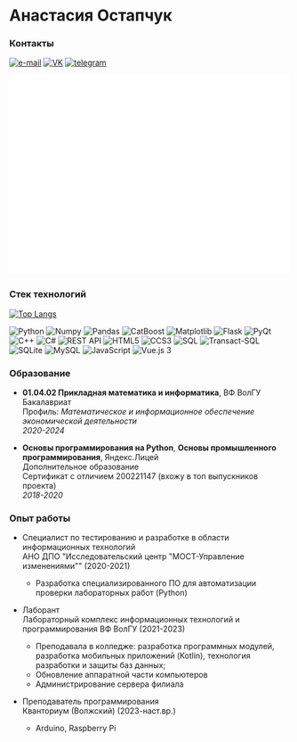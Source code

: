 # Анастасия Остапчук

### Контакты

[![e-mail](https://img.shields.io/badge/-email-color&?style=for-the-badge&color=informational&logo=email)](mailto:ostapchuk.anastasiia.v@gmail.com)
[![VK](https://img.shields.io/badge/-VK-color&?style=for-the-badge&color=45668e&logo=VK)](https://vk.com/anisia_kisa)
[![telegram](https://img.shields.io/badge/-telegram-color&?style=for-the-badge&color=45668e&logo=telegram)](https://t.me/anastasiia_ost_v)


![](https://raw.githubusercontent.com/aniciya777/cf-stats/main/output/light_card.svg#gh-dark-mode-only)


### Стек технологий

[![Top Langs](https://github-readme-stats.vercel.app/api/top-langs/?username=aniciya777&layout=compact&theme=dark&locale=ru&custom_title=Наиболее%20используемые%20языки)](https://github.com/aniciya777/github-readme-stats)

![Python](https://img.shields.io/badge/-Python-color&?style=for-the-badge&color=informational&logo=Python&logoColor=white)
![Numpy](https://img.shields.io/badge/-Numpy-color&?style=for-the-badge&color=informational&logo=Numpy)
![Pandas](https://img.shields.io/badge/-Pandas-color&?style=for-the-badge&color=informational&logo=Pandas)
![CatBoost](https://img.shields.io/badge/CatBoost-color&?style=for-the-badge&color=informational&logo=CatBoost)
![Matplotlib](https://img.shields.io/badge/-Matplotlib-color&?style=for-the-badge&color=informational&logo=Matplotlib)
![Flask](https://img.shields.io/badge/-Flask-color&?style=for-the-badge&color=informational&logo=Flask)
![PyQt](https://img.shields.io/badge/-PyQt-color&?style=for-the-badge&color=informational&logo=PyQt)
![C++](https://img.shields.io/badge/-C%2B%2B-color&?style=for-the-badge&color=informational&logo=C%2B%2B)
![C#](https://img.shields.io/badge/-C%23-color&?style=for-the-badge&color=informational&logo=C%20Sharp)
![REST API](https://img.shields.io/badge/-REST%20API-color&?style=for-the-badge&color=informational&logo=REST%20API)
![HTML5](https://img.shields.io/badge/-HTML%205-color&?style=for-the-badge&color=informational&logo=HTML5&logoColor=white)
![CCS3](https://img.shields.io/badge/-CSS%203-color&?style=for-the-badge&color=informational&logo=CSS3)
![SQL](https://img.shields.io/badge/-SQL-color&?style=for-the-badge&color=informational&logo=SQL)
![Transact-SQL](https://img.shields.io/badge/-Transact&#8211;SQL-color&?style=for-the-badge&color=informational&logo=Transact-SQL)
![SQLite](https://img.shields.io/badge/-SQLite-color&?style=for-the-badge&color=informational&logo=SQLite)
![MySQL](https://img.shields.io/badge/-MySQL-color&?style=for-the-badge&color=informational&logo=MySQL&logoColor=white)
![JavaScript](https://img.shields.io/badge/-JavaScript-color&?style=for-the-badge&color=informational&logo=JavaScript&logoColor=white)
![Vue.js 3](https://img.shields.io/badge/-Vue.js%203-color&?style=for-the-badge&color=informational&logo=Vue.js&logoColor=white)

### Образование
* **01.04.02 Прикладная математика и информатика**, ВФ ВолГУ
<br />Бакалавриат
<br />Профиль: *Математическое и информационное обеспечение экономической деятельности*
<br />*2020-2024*

* **Основы программирования на Python**, **Основы промышленного программирования**, Яндекс.Лицей
<br />Дополнительное образование
<br />Сертификат с отличием 200221147 (вхожу в топ выпускников проекта)
<br />*2018-2020*

### Опыт работы

* Специалист по тестированию и разработке в области информационных технологий <br>
АНО ДПО "Исследовательский центр "МОСТ-Управление изменениями"" (2020-2021)
    * Разработка специализированного ПО для автоматизации проверки лабораторных работ (Python)

* Лаборант <br>
Лабораторный комплекс информационных технологий и программирования ВФ ВолГУ (2021-2023)

   * Преподавала в колледже: разработка программных модулей, разработка мобильных приложений (Kotlin), технология разработки и защиты баз данных;
   * Обновление аппаратной части компьютеров
   * Администрирование сервера филиала
  
* Преподаватель программирования <br>
Кванториум (Волжский) (2023-наст.вр.)

   * Arduino, Raspberry Pi
